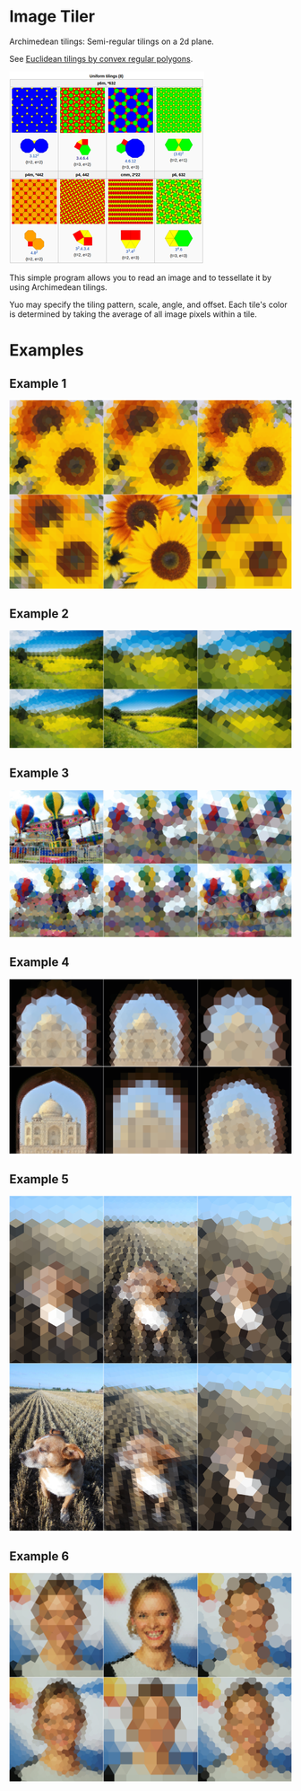 # Image Tiler

Archimedean tilings: Semi-regular tilings on a 2d plane.

See [Euclidean tilings by convex regular polygons](https://en.wikipedia.org/wiki/Euclidean_tilings_by_convex_regular_polygons).

[![Archimedean Tilings](/images/tilings.png?raw=true "Archimedean Tilings")](https://en.wikipedia.org/wiki/Euclidean_tilings_by_convex_regular_polygons#Archimedean.2C_uniform_or_semiregular_tilings)

This simple program allows you to read an image and to tessellate it by using
Archimedean tilings.

Yuo may specify the tiling pattern, scale, angle, and offset.  Each tile's
color is determined by taking the average of all image pixels within a tile.

# Examples

## Example 1
![Tiling Example](/montages/h_montage.png?raw=true "Tiling Example")

## Example 2
![Tiling Example](/montages/i_montage.png?raw=true "Tiling Example")

## Example 3
![Tiling Example](/montages/a_montage.png?raw=true "Tiling Example")

## Example 4
![Tiling Example](/montages/b_montage.png?raw=true "Tiling Example")

## Example 5
![Tiling Example](/montages/d_montage.png?raw=true "Tiling Example")

## Example 6
![Tiling Example](/montages/g_montage.png?raw=true "Tiling Example")
